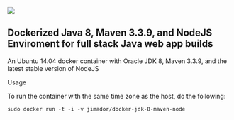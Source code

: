 [![](https://imagelayers.io/badge/jimador/docker-jdk-8-maven-node:latest.svg)](https://imagelayers.io/?images=jimador/docker-jdk-8-maven-node:latest 'Get your own badge on imagelayers.io')

## Dockerized Java 8, Maven 3.3.9, and NodeJS Enviroment for full stack Java web app builds

An Ubuntu 14.04 docker container with Oracle JDK 8, Maven 3.3.9, and the latest stable version of NodeJS

Usage

To run the container with the same time zone as the host, do the following:

`sudo docker run -t -i -v jimador/docker-jdk-8-maven-node`

